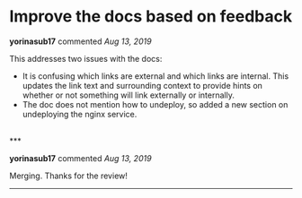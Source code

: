 # Improve the docs based on feedback

**yorinasub17** commented *Aug 13, 2019*

This addresses two issues with the docs:

- It is confusing which links are external and which links are internal. This updates the link text and surrounding context to provide hints on whether or not something will link externally or internally.
- The doc does not mention how to undeploy, so added a new section on undeploying the nginx service.
<br />
***


**yorinasub17** commented *Aug 13, 2019*

Merging. Thanks for the review!
***

